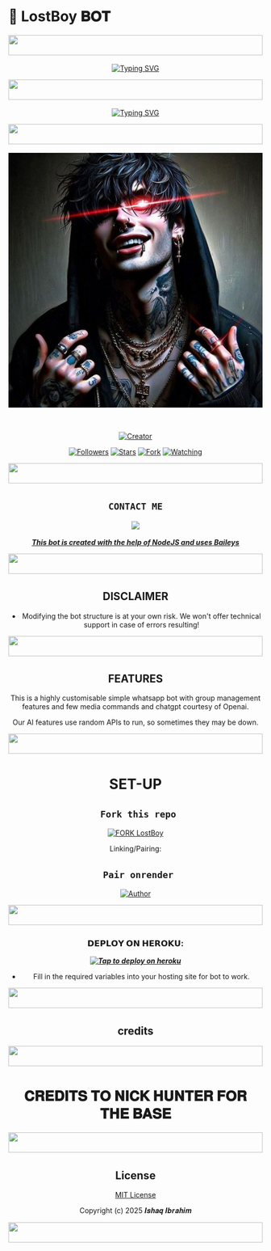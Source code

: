 # 🤖 LostBoy 𝐁𝐎𝐓
<p align="center">
  <img src="https://i.imgur.com/dBaSKWF.gif" height="40" width="100%">
</p>
<div align="center">
<a href="https://git.io/typing-svg"><img src="https://readme-typing-svg.demolab.com?font=Black+Ops+One&size=50&pause=1000&color=1BAFBAFF&center=true&width=910&height=100&lines=HI+THIS+IS+LostBoy;A+MULTI+DEVICE+WHATSAPP+BOT;SCRIPTED+BY+%F0%9D%97%B2%F0%9D%98%82%F0%9D%97%BB%F0%9D%98%80%F0%9D%97%B6%F0%9D%97%B6%F0%9D%97%BF+%F0%9D%97%B2%F0%9D%97%B6%F0%9D%97%B7%F0%9D%97%BF%F0%9D%97%B3%F0%9D%97%B6%F0%9D%97%BA;STAR+AND+FORK+OUR+REPO" alt="Typing SVG" /></a>
  </p>

<p align="center">
  <img src="https://i.imgur.com/dBaSKWF.gif" height="40" width="100%">
</p>

  [![Typing SVG](https://readme-typing-svg.herokuapp.com?font=Rockstar-ExtraBold&size=30&pause=1000&color=ff00bd&center=true&vCenter=true&width=815&height=60&lines=▭+▬+▭+▬+▭+▬+▭+▬+▭+▬+▭)](https://git.io/typing-svg)

<p align="center">
  <img src="https://i.imgur.com/dBaSKWF.gif" height="40" width="100%">
</p>
  
<p align="center">
  
[![Owner Profile](https://raw.githubusercontent.com/Toxicant1/LOST-BOY/main/Media/LOST-BOY.jpg)](https://github.com/Toxicant1)
</p>
<p align="center">
  <a href="#"><img src="http://readme-typing-svg.herokuapp.com?color=d1fa02&center=true&vCenter=true&multiline=false&lines=LostBoy" alt="">
</p>
<p align="center">
<a href="#"><img title="Creator" src="https://img.shields.io/badge/Creator- %F0%9D%97%B2%F0%9D%98%82%F0%9D%97%BB%F0%9D%98%80%F0%9D%97%B6%F0%9D%97%B6%F0%9D%97%BF+%F0%9D%97%B2%F0%9D%97%B6%F0%9D%97%B7%F0%9D%97%BF%F0%9D%97%B3%F0%9D%97%B6%F0%9D%97%BA-blue.svg?style=for-the-badge&logo=github"></a>
</p>
<p align="center">
<a href="https://github.com/Toxicant1?tab=followers"><img title="Followers" src="https://img.shields.io/github/followers/Toxicant1?label=Followers&style=social"></a>
<a href="https://github.com/Toxicant1/LOST-BOY.git/stargazers/"><img title="Stars" src="https://img.shields.io/github/stars/Toxicant1/LOST-BOY.git?&style=social"></a>
<a href="https://github.com/Toxicant1/LOST-BOY.git/network/members"><img title="Fork" src="https://img.shields.io/github/forks/Toxicant1/LOST-BOY.git?style=social"></a>
<a href="https://github.com/Toxicant1/LOST-BOY.git/watchers"><img title="Watching" src="https://img.shields.io/github/watchers/Toxicant1/LOST-BOY.git?label=Watching&style=social"></a>
</p>
 
<p align="center">
  <img src="https://i.imgur.com/dBaSKWF.gif" height="40" width="100%">
</p>

## ```CONTACT ME```

<p align="center">

<a href="https://api.whatsapp.com/send?phone=254741819582&text=Hello+LostBoy"><img src="https://img.shields.io/badge/Contact %F0%9D%97%B2%F0%9D%98%82%F0%9D%97%BB%F0%9D%97%B6%F0%9D%97%B6%F0%9D%97%BF+%F0%9D%97%B2%F0%9D%97%B6%F0%9D%97%B7%F0%9D%97%BF%F0%9D%97%B3%F0%9D%97%B6%F0%9D%97%BA -25D366?style=for-the-badge&logo=whatsapp&logoColor=white" />


***This bot is created with the help of NodeJS and uses [Baileys](https://github.com/whiskeysockets/Baileys)***

<p align="center">
  <img src="https://i.imgur.com/dBaSKWF.gif" height="40" width="100%">
</p>

## DISCLAIMER
- Modifying the bot structure is at your own risk. We won't offer technical support in case of errors resulting!

<p align="center">
  <img src="https://i.imgur.com/dBaSKWF.gif" height="40" width="100%">
</p>

## FEATURES
This is a highly customisable simple whatsapp bot with group management features and few media commands and chatgpt courtesy of Openai.

Our AI features use random APIs to run, so sometimes they may be down.

<p align="center">
  <img src="https://i.imgur.com/dBaSKWF.gif" height="40" width="100%">
</p>

# SET-UP

## ` Fork this repo`
<p align="centre">
<a href="https://github.com/Toxicant1/LOST-BOY.git/fork"><img src="https://img.shields.io/badge/Fork%20Create-purple?style=for-the-badge&logo=github" alt="FORK LostBoy" width="160"></a>
<p/>
  
Linking/Pairing:
## ` Pair onrender`
<p align="centre">
<a href="https://blacks-pair.onrender.com"><img height= "37" title="Author" src="https://img.shields.io/badge/Session-green?style=for-the-badge&logo=render"></a>
<p/>
            
<p align="center">
  <img src="https://i.imgur.com/dBaSKWF.gif" height="40" width="100%">
</p>

###  𝗗𝗘𝗣𝗟𝗢𝗬 𝗢𝗡 𝗛𝗘𝗥𝗢𝗞𝗨:


 
 ***[![Tap to deploy on heroku](https://www.herokucdn.com/deploy/button.svg)](https://blacks-progressive-platform.vercel.app/)***
 

    

- Fill in the required variables into your hosting site for bot to work.
 </h2>

<p align="center">
  <img src="https://i.imgur.com/dBaSKWF.gif" height="40" width="100%">
</p>

  ## credits    
<p align="center">
  <img src="https://i.imgur.com/dBaSKWF.gif" height="40" width="100%">
</p> 
  <h1 align="center">𝐂𝐑𝐄𝐃𝐈𝐓𝐒 𝐓𝐎 𝐍𝐈𝐂𝐊 𝐇𝐔𝐍𝐓𝐄𝐑 𝐅𝐎𝐑 𝐓𝐇𝐄 𝐁𝐀𝐒𝐄</h1>
  </a>
  <p align="center">
  <img src="https://i.imgur.com/dBaSKWF.gif" height="40" width="100%">
</p>




## License

[MIT License](https://github.com/Toxicant1/LOST-BOY.git/LICENSE)

Copyright (c) 2025 𝑰𝒔𝒉𝒂𝒒 𝑰𝒃𝒓𝒂𝒉𝒊𝒎  

<p align="center">
  <img src="https://i.imgur.com/dBaSKWF.gif" height="40" width="100%">
</p>
